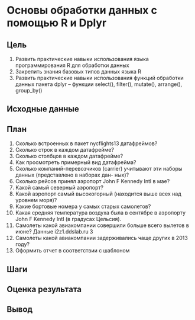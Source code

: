 # Основы обработки данных с помощью R и Dplyr
## Цель
1. Развить практические навыки использования языка программирования R для
обработки данных
2. Закрепить знания базовых типов данных языка R
3. Развить практические навыки использования функций обработки данных пакета
dplyr – функции select(), filter(), mutate(), arrange(), group_by()
## Исходные данные
## План
1. Сколько встроенных в пакет nycflights13 датафреймов?
2. Сколько строк в каждом датафрейме?
3. Сколько столбцов в каждом датафрейме?
4. Как просмотреть примерный вид датафрейма?
5. Сколько компаний-перевозчиков (carrier) учитывают эти наборы данных
(представлено в наборах дан- ных)?
6. Сколько рейсов принял аэропорт John F Kennedy Intl в мае?
7. Какой самый северный аэропорт?
8. Какой аэропорт самый высокогорный (находится выше всех над уровнем моря)?
9. Какие бортовые номера у самых старых самолетов?
10. Какая средняя температура воздуха была в сентябре в аэропорту John F
Kennedy Intl (в градусах Цельсия).
11. Самолеты какой авиакомпании совершили больше всего вылетов в июне?
Данные
i2z1.ddslab.ru 3
12. Самолеты какой авиакомпании задерживались чаще других в 2013 году?
13. Оформить отчет в соответствии с шаблоном
## Шаги
## Оценка результата
## Вывод
